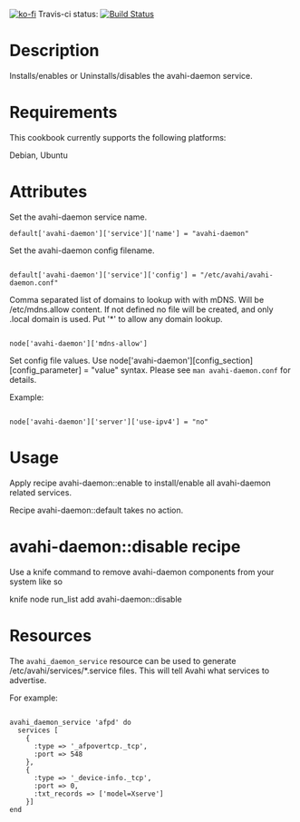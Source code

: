 [![ko-fi](https://ko-fi.com/img/githubbutton_sm.svg)](https://ko-fi.com/M4M3CQPLY)
Travis-ci status: [![Build Status](https://secure.travis-ci.org/jackl0phty/opschef-cookbook-avahi-daemon.png?branch=master)](http://travis-ci.org/jackl0phty/opschef-cookbook-avahi-daemon) 

Description
===========

Installs/enables or Uninstalls/disables the avahi-daemon service.

Requirements
============

This cookbook currently supports the following platforms:

Debian, Ubuntu

Attributes
==========

Set the avahi-daemon service name.
<pre><code>default['avahi-daemon']['service']['name'] = "avahi-daemon"</pre></code>

Set the avahi-daemon config filename.
<pre><code>
default['avahi-daemon']['service']['config'] = "/etc/avahi/avahi-daemon.conf"
</pre></code>

Comma separated list of domains to lookup with with mDNS. Will be /etc/mdns.allow content. 
If not defined no file will be created, and only .local domain is
used. Put '*' to allow any domain lookup.
<pre><code>
node['avahi-daemon']['mdns-allow']
</pre></code>

Set config file values.
Use node['avahi-daemon'][config_section][config_parameter] = "value"
syntax. Please see `man avahi-daemon.conf` for details.

Example:
<pre><code>
node['avahi-daemon']['server']['use-ipv4'] = "no"
</pre></code>


Usage
=====

Apply recipe avahi-daemon::enable to install/enable all avahi-daemon related services.

Recipe avahi-daemon::default takes no action.

avahi-daemon::disable recipe
============================

Use a knife command to remove avahi-daemon components from your system like so

knife node run_list add <node name> avahi-daemon::disable 

Resources
=========

The `avahi_daemon_service` resource can be used to generate /etc/avahi/services/\*.service files.  This will tell Avahi what services to advertise.

For example:

<pre><code>
avahi_daemon_service 'afpd' do
  services [
    {
      :type => '_afpovertcp._tcp',
      :port => 548
    },
    {
      :type => '_device-info._tcp',
      :port => 0,
      :txt_records => ['model=Xserve']
    }]
end
</pre></code>
